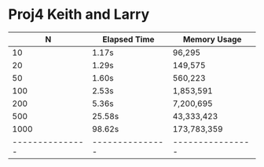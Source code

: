 # Proj4 Keith and Larry

| N             | Elapsed Time  | Memory Usage   |
|---------------|---------------|----------------|
| 10            | 1.17s         | 96,295         |
| 20            | 1.29s         | 149,575        |
| 50            | 1.60s         | 560,223        |
| 100           | 2.53s         | 1,853,591      |
| 200           | 5.36s         | 7,200,695      |
| 500           | 25.58s        | 43,333,423     |
| 1000          | 98.62s        | 173,783,359    |
|---------------|---------------|----------------|
